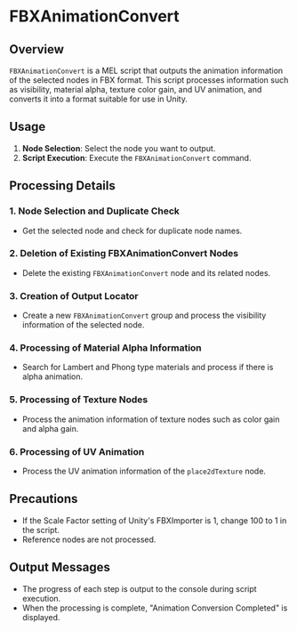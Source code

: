 # FBXAnimationConvert

## Overview

`FBXAnimationConvert` is a MEL script that outputs the animation information of the selected nodes in FBX format. This script processes information such as visibility, material alpha, texture color gain, and UV animation, and converts it into a format suitable for use in Unity.

## Usage

1. **Node Selection**: Select the node you want to output.
2. **Script Execution**: Execute the `FBXAnimationConvert` command.

## Processing Details

### 1. Node Selection and Duplicate Check

- Get the selected node and check for duplicate node names.

### 2. Deletion of Existing FBXAnimationConvert Nodes

- Delete the existing `FBXAnimationConvert` node and its related nodes.

### 3. Creation of Output Locator

- Create a new `FBXAnimationConvert` group and process the visibility information of the selected node.

### 4. Processing of Material Alpha Information

- Search for Lambert and Phong type materials and process if there is alpha animation.

### 5. Processing of Texture Nodes

- Process the animation information of texture nodes such as color gain and alpha gain.

### 6. Processing of UV Animation

- Process the UV animation information of the `place2dTexture` node.

## Precautions

- If the Scale Factor setting of Unity's FBXImporter is 1, change 100 to 1 in the script.
- Reference nodes are not processed.

## Output Messages

- The progress of each step is output to the console during script execution.
- When the processing is complete, "Animation Conversion Completed" is displayed.
